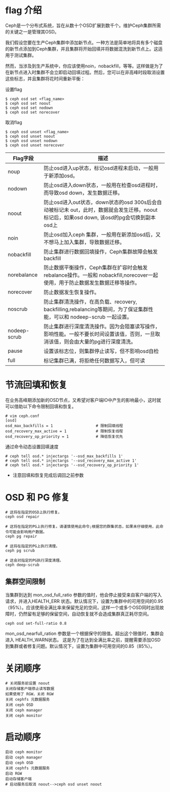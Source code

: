 # flag	介绍


Ceph是一个分布式系统，旨在从数十个OSD扩展到数千个。维护Ceph集群所需的关键之一是管理其OSD。

我们假设您要在生产Ceph集群中添加新节点。一种方法是简单地将具有多个磁盘的新节点添加到Ceph集群，并且集群将开始回填并将数据混洗到新节点上。这适用于测试集群。

然而，当涉及到生产系统中，你应该使用noin，nobackfill，等等。这样做是为了在新节点进入时集群不会立即启动回填过程。然后，您可以在非高峰时段取消设置这些标志，并且集群将花时间重新平衡：

设置flag
```
$ ceph osd set <flag_name>
$ ceph osd set noout
$ ceph osd set nodown
$ ceph osd set norecover
```

取消flag
```
$ ceph osd unset <flag_name>
$ ceph osd unset noout
$ ceph osd unset nodown
$ ceph osd unset norecover
```


| Flag字段 | 描述 |
|----------|-----|
| noup | 防止osd进入up状态，标记osd进程未启动，一般用于新添加osd。 |
| nodown | 防止osd进入down状态，一般用在检查osd进程时，而导致osd down，发生数据迁移。 |
| noout | 防止osd进入out状态，down状态的osd	300s后会自动被标记未	out，此时，数据就会发生迁移。noout标记后，如果osd	down,	该osd的pg会切换到副本osd上 |
| noin | 防止osd加入ceph	集群，一般用在新添加osd后，又不想马上加入集群，导致数据迁移。 |
| nobackfill | 防止集群进行数据回填操作，Ceph集群故障会触发	backfill |
| norebalance | 防止数据平衡操作，Ceph集群在扩容时会触发rebalance操作。一般和 nobackfill,norecover一起使用，用于防止数据发生数据迁移等操作。 |
| norecover | 防止数据发生恢复操作。 |
| noscrub | 防止集群清洗操作，在高负载、recovery,	backfilling,rebalancing等期间，为了保证集群性能，可以和	nodeep-scrub	一起设置。 |
| nodeep-scrub | 防止集群进行深度清洗操作。因为会阻塞读写操作，影响性能。一般不要长时间设置该值，否则，一旦取消该值，则会由大量的pg进行深度清洗。 |
| pause | 设置该标志位，则集群停止读写，但不影响osd自检 |
| full | 标记集群已满，将拒绝任何数据写入，但可读 |


# 节流回填和恢复

在业务高峰期添加新的OSD节点，又希望对客户端IO中产生的影响最小，这时就可以借助以下命令限制回填和恢复。
```
# vim ceph.conf
[osd]
osd_max_backfills = 1                   # 限制回填线程
osd_recovery_max_active = 1             # 限制恢复线程
osd_recovery_op_priority = 1            # 降低恢复优先
```

通过命令动态设置回填速度
```
# ceph tell osd.* injectargs '--osd_max_backfills 1'
# ceph tell osd.* injectargs '--osd_recovery_max_active 1'
# ceph tell osd.* injectargs '--osd_recovery_op_priority 1'
```
- 注意回填和恢复完成后调回之前参数

# OSD	和	PG	修复

```
# 这将在指定的OSD上执行修复。
ceph osd repair

# 这将在指定的PG上执行修复。请谨慎使用此命令;根据您的群集状态，如果未仔细使用，此命令可能会影响用户数据。
ceph pg repair

# 这将在指定的PG上执行清理。
ceph pg scrub 

# 这会对指定的PG执行深度清理。
ceph deep-scrub 
```

集群空间限制
---
当集群到达到 mon_osd_full_ratio 参数的值时，他会停止接受来自客户端的写入请求，并进入HEALTH_ERR 状态。默认情况下，设置为集群中的可用空间的0.95（95%）。应该使用全满比率来保留充足的空间，这样一个或多个OSD同时出现故障时，仍然留有足够的保留空间，自动恢复就不会造成集群真正耗尽空间。

```
ceph osd set-full-ratio 0.8
```


mon_osd_nearfull_ration 参数是一个根据保守的限值。超出这个限值时，集群会进入 HEALTH_WARN状态。 这是为了在达到全满比率之前，提醒需要添加OSD到集群或者修复问题。默认情况下，设置为集群中可用空间的0.85（85%）。



# 关闭顺序
```
# 关闭服务前设置 noout 
关闭存储客户端停止读写数据 
如果使用了 RGW，关闭 RGW
关闭 cephfs 元数据服务 
关闭 ceph OSD 
关闭 ceph manager 
关闭 ceph monitor
```

# 启动顺序
```
启动 ceph monitor
启动 ceph manager
启动 ceph OSD
关闭 cephfs 元数据服务
启动 RGW
启动存储客户端
# 启动服务后取消 noout-->ceph osd unset noout
```

